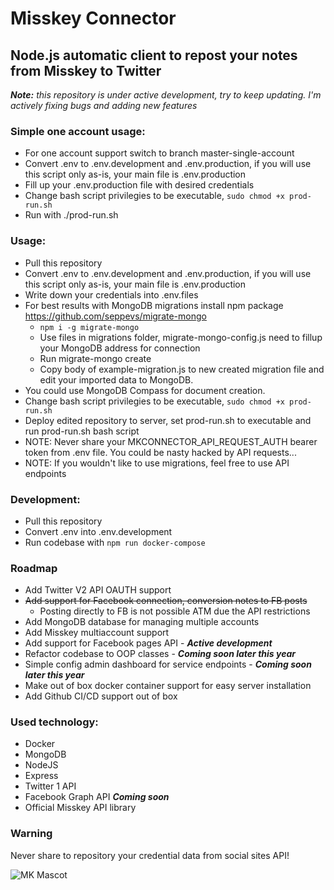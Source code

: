 # Misskey Connector
## Node.js automatic client to repost your notes from Misskey to Twitter
***Note:*** *this repository is under active development, try to keep updating. I'm actively fixing bugs and adding new features*

### Simple one account usage:
- For one account support switch to branch master-single-account
- Convert .env to .env.development and .env.production, if you will use this script only as-is, your main file is .env.production
- Fill up your .env.production file with desired credentials
- Change bash script privilegies to be executable, `sudo chmod +x prod-run.sh`
- Run with ./prod-run.sh

### Usage:
- Pull this repository
- Convert .env to .env.development and .env.production, if you will use this script only as-is, your main file is .env.production
- Write down your credentials into .env.files
- For best results with MongoDB migrations install npm package https://github.com/seppevs/migrate-mongo
  - `npm i -g migrate-mongo`
  - Use files in migrations folder, migrate-mongo-config.js need to fillup your MongoDB address for connection
  - Run migrate-mongo create
  - Copy body of example-migration.js to new created migration file and edit your imported data to MongoDB.
- You could use MongoDB Compass for document creation.
- Change bash script privilegies to be executable, `sudo chmod +x prod-run.sh`
- Deploy edited repository to server, set prod-run.sh to executable and run prod-run.sh bash script
- NOTE: Never share your MKCONNECTOR_API_REQUEST_AUTH bearer token from .env file. You could be nasty hacked by API requests...
- NOTE: If you wouldn't like to use migrations, feel free to use API endpoints

### Development:
- Pull this repository
- Convert .env into .env.development
- Run codebase with `npm run docker-compose`

### Roadmap
- Add Twitter V2 API OAUTH support
- ~~Add support for Facebook connection, conversion notes to FB posts~~
  - Posting directly to FB is not possible ATM due the API restrictions
- Add MongoDB database for managing multiple accounts
- Add Misskey multiaccount support
- Add support for Facebook pages API - ***Active development***
- Refactor codebase to OOP classes - ***Coming soon later this year***
- Simple config admin dashboard for service endpoints - ***Coming soon later this year***
- Make out of box docker container support for easy server installation
- Add Github CI/CD support out of box

### Used technology:
- Docker
- MongoDB
- NodeJS
- Express
- Twitter 1 API
- Facebook Graph API ***Coming soon***
- Official Misskey API library

### Warning
Never share to repository your credential data from social sites API!

![MK Mascot](https://i.pinimg.com/564x/0e/38/46/0e3846c009b086f106ea98cf82c9a653.jpg)
